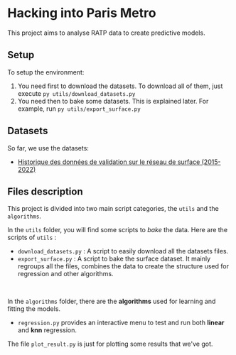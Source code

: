 # Hacking into Paris Metro
This project aims to analyse RATP data to create predictive models.



## Setup
To setup the environment:

1. You need first to download the datasets. To download all of them, just execute `py utils/download_datasets.py`
1. You need then to bake some datasets. This is explained later. For example, run `py utils/export_surface.py`

## Datasets
So far, we use the datasets:
 -  [Historique des données de validation sur le réseau de surface (2015-2022)](https://www.data.gouv.fr/fr/datasets/historique-des-donnees-de-validation-sur-le-reseau-de-surface-2015-2022/)


## Files description

This project is divided into two main script categories, the `utils` and the `algorithms`.

In the `utils` folder, you will find some scripts to *bake* the data. Here are the scripts of `utils` :
- `download_datasets.py` : A script to easily download all the datasets files.
- `export_surface.py` : A script to bake the surface dataset. It mainly regroups all the files, combines the data to create the structure used for regression and other algorithms.
<br/>

In the `algorithms` folder, there are the **algorithms** used for learning and fitting the models.
- `regression.py` provides an interactive menu to test and run both **linear** and **knn** regression.



The file `plot_result.py` is just for plotting some results that we've got.
